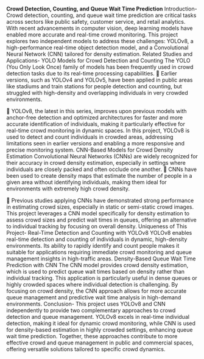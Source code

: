 **Crowd Detection, Counting, and Queue Wait Time Prediction**
Introduction-
Crowd detection, counting, and queue wait time prediction are critical tasks across sectors like public safety, customer service, and retail analytics. With recent advancements in computer vision, deep learning models have enabled more accurate and real-time crowd monitoring. This project explores two independent models to address these challenges: YOLOv8, a high-performance real-time object detection model, and a Convolutional Neural Network (CNN) tailored for density estimation.
Related Studies and Applications-
YOLO Models for Crowd Detection and Counting
The YOLO (You Only Look Once) family of models has been frequently used in crowd detection tasks due to its real-time processing capabilities. 
	Earlier versions, such as YOLOv4 and YOLOv5, have been applied in public areas like stadiums and train stations for people detection and counting, but struggled with high-density and overlapping individuals in very crowded environments.
 
	YOLOv8, the latest in this series, improves upon previous models with anchor-free detection and optimized architectures for faster and more accurate identification of individuals, making it particularly effective for real-time crowd monitoring in dynamic spaces. 
In this project, YOLOv8 is used to detect and count individuals in crowded areas, addressing limitations seen in earlier versions and enabling a more responsive and precise monitoring system.
CNN-Based Models for Crowd Density Estimation
Convolutional Neural Networks (CNNs) are widely recognized for their accuracy in crowd density estimation, especially in settings where individuals are closely packed and often occlude one another. 
	CNNs have been used to create density maps that estimate the number of people in a given area without identifying individuals, making them ideal for environments with extremely high crowd density. 

	Previous studies applying CNNs have demonstrated strong performance in estimating crowd sizes, especially in static or semi-static crowd images. 
This project leverages a CNN model specifically for density estimation to assess crowd sizes and predict wait times in queues, offering an alternative to individual tracking by focusing on overall density.
Uniqueness of This Project-
Real-Time Detection and Counting with YOLOv8
YOLOv8 enables real-time detection and counting of individuals in dynamic, high-density environments. Its ability to rapidly identify and count people makes it suitable for applications requiring immediate crowd monitoring and queue management insights in high-traffic areas.
Density-Based Queue Wait Time Prediction with CNN
The CNN model provides crowd density estimation, which is used to predict queue wait times based on density rather than individual tracking. This application is particularly useful in dense queues or highly crowded spaces where individual detection is challenging. By focusing on crowd density, the CNN approach allows for more accurate queue management and predictive wait time analysis in high-demand environments.
Conclusion-
This project uses YOLOv8 and CNN independently to provide two complementary approaches to crowd detection and queue management. YOLOv8 excels in real-time individual detection, making it ideal for dynamic crowd monitoring, while CNN is used for density-based estimation in highly crowded settings, enhancing queue wait time prediction. Together, these approaches contribute to more effective crowd and queue management in public and commercial spaces, offering versatile solutions tailored to specific crowd dynamics.
